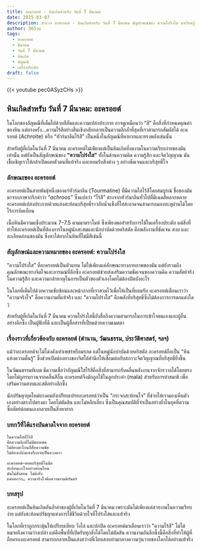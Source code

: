 ```yaml
---
title: อะครอยต์ - หินเกิดสำหรับ วันที่ 7 มีนาคม
date: 2025-03-07
description: สำรวจ อะครอยต์ - หินเกิดสำหรับ วันที่ 7 มีนาคม สัญลักษณ์ของ ความโปร่งใส มาเรียนรู้ความหมายลึกซึ้งของหินพิเศษนี้
author: 365วัน
tags:
  - อะครอยต์
  - มีนาคม
  - วันที่ 7 มีนาคม
  - หินเกิด
  - อัญมณี
  - เครื่องประดับ
draft: false
---
```


{{< youtube pec0ASyzCHs >}}

## หินเกิดสำหรับ วันที่ 7 มีนาคม: อะครอยต์

ในโลกของอัญมณีที่เต็มไปด้วยสีสันและความเปล่งประกาย อาจดูเหมือนว่า “สี” คือสิ่งที่กำหนดคุณค่าของหิน แต่บางครั้ง...ความไร้สีอย่างสิ้นเชิงกลับกลายเป็นความลึกล้ำที่สุดที่เราสามารถสัมผัสได้ อะครอยต์ (Achroite) หรือ “ทัวร์มาลีนไร้สี” เป็นหนึ่งในอัญมณีที่หายากและทรงพลังเช่นนั้น

สำหรับผู้ที่เกิดในวันที่ 7 มีนาคม อะครอยต์ไม่เพียงแต่เป็นหินเกิดที่งดงามในความเรียบง่ายของมันเท่านั้น แต่ยังเป็นสัญลักษณ์ของ **“ความโปร่งใส”** ทั้งในด้านความคิด ความรู้สึก และจิตวิญญาณ มันเชื้อเชิญเราให้กล้าเปิดเผยตัวตนที่แท้จริง และยอมรับสิ่งต่าง ๆ อย่างชัดเจนและบริสุทธิ์ใจ

### ลักษณะของ อะครอยต์

อะครอยต์เป็นสายพันธุ์หนึ่งของแร่ทัวร์มาลีน (Tourmaline) ที่มีความใสไร้สีโดยสมบูรณ์ ชื่อของมันมาจากภาษากรีกคำว่า _“achroos”_ ซึ่งแปลว่า “ไร้สี” ต่างจากทัวร์มาลีนทั่วไปที่มีเฉดสีหลากหลาย อะครอยต์เปล่งประกายด้วยแสงสะท้อนบริสุทธิ์ราวกับน้ำแข็งที่ใสสะอาดจนสามารถมองทะลุผ่านได้โดยไร้การบิดเบือน

เนื้อหินมีความแข็งประมาณ 7–7.5 ตามมาตราโมห์ ซึ่งเพียงพอสำหรับการใช้ในเครื่องประดับ แต่สิ่งที่ทำให้อะครอยต์เป็นที่ต้องการในหมู่นักสะสมและนักบำบัดด้วยคริสตัล คือพลังงานที่ชัดเจน สงบ และละเอียดอ่อนของมัน ซึ่งหาได้ยากในหินที่ไม่มีสีเช่นนี้

### สัญลักษณ์และความหมายของ อะครอยต์: ความโปร่งใส

“ความโปร่งใส” ที่อะครอยต์เป็นตัวแทน ไม่ใช่เพียงแค่ลักษณะทางกายภาพของมัน แต่ยังรวมถึงคุณลักษณะทางจิตใจและอารมณ์ที่ลึกซึ้ง อะครอยต์ช่วยส่งเสริมความชัดเจนของความคิด ความสัตย์จริงในความรู้สึก และความกล้าหาญในการเป็นตัวของตัวเองโดยไม่ต้องปิดบังอะไร

ในโลกที่เต็มไปด้วยความซับซ้อนและหน้ากากที่เราสวมไว้เพื่อให้เป็นที่ยอมรับ อะครอยต์เตือนเราว่า "ความจริงใจ" คือความงามที่แท้จริง และ “ความโปร่งใส” คือพลังที่บริสุทธิ์ซึ่งไม่ต้องการการตกแต่งใด ๆ

สำหรับผู้ที่เกิดในวันที่ 7 มีนาคม ความโปร่งใสนี้ยังสื่อถึงความสามารถในการเข้าใจตนเองและผู้อื่นอย่างลึกซึ้ง เป็นผู้ฟังที่ดี และเป็นผู้สื่อสารที่เปี่ยมด้วยความเมตตา

### เรื่องราวที่เกี่ยวข้องกับ อะครอยต์ (ตำนาน, วัฒนธรรม, ประวัติศาสตร์, ฯลฯ)

แม้ว่าอะครอยต์จะไม่โด่งดังเท่าเพชรหรือมรกต แต่ในหมู่นักบำบัดด้วยคริสตัล อะครอยต์ถือเป็น “หินแห่งความตื่นรู้” ซึ่งช่วยเปิดช่องทางของจิตใต้สำนึกให้เชื่อมต่อกับสภาวะจิตวิญญาณที่บริสุทธิ์ยิ่งขึ้น

ในวัฒนธรรมทิเบต มีความเชื่อว่าอัญมณีใสไร้สีคือสิ่งที่สามารถรับคลื่นพลังงานจากจักรวาลได้โดยตรงโดยไม่ถูกรบกวนจากคลื่นสีอื่น อะครอยต์จึงมักถูกใช้ในลูกประคำ (mala) สำหรับการทำสมาธิ เพื่อเสริมความสงบและสติอย่างลึกซึ้ง

นักปรัชญายุคใหม่บางคนยังเปรียบเปรยอะครอยต์ว่าเป็น “กระจกสะท้อนใจ” ที่ช่วยให้เรามองเห็นตัวเองอย่างตรงไปตรงมา โดยไม่ตัดสิน และไม่หลีกเลี่ยง ซึ่งเป็นคุณสมบัติที่จำเป็นอย่างยิ่งในยุคที่ความซื่อสัตย์ต่อตนเองกลายเป็นสิ่งหายาก

### บทกวีที่ได้แรงบันดาลใจจาก อะครอยต์

```
ในความใสที่ไร้สี  
คือความลึกที่ไม่มีขอบเขต  
ไม่ต้องตะโกนก็สื่อความชัด  
ไม่ต้องเปล่งแสงก็กลายเป็นดวงดาว

อะครอยต์—หยดบริสุทธิ์ในมือ  
สะท้อนเงาใจอย่างอ่อนโยน  
มันไม่สั่งสอน ไม่ดึงรั้ง  
แค่บอกว่า… ความจริงใจคือความงามนิรันดร์
```

### บทสรุป

อะครอยต์เป็นหินเกิดอันล้ำค่าของผู้ที่เกิดในวันที่ 7 มีนาคม เพราะมันไม่เพียงแค่สวยงามในความเรียบง่าย แต่ยังสะท้อนปรัชญาแห่งการใช้ชีวิตด้วยใจที่โปร่งใสและแท้จริง

ในโลกที่เราถูกกระตุ้นให้เปรียบเทียบ วิ่งไล่ และปกปิด อะครอยต์มาเตือนเราว่า "ความไร้สี" ไม่ได้หมายถึงความว่างเปล่า แต่คือพื้นที่ที่เปิดรับทุกสิ่งได้โดยไม่ตัดสิน ความงามอันลึกซึ้งนี้คือสิ่งที่ทำให้ผู้ที่ถือครองอะครอยต์ สามารถกลายเป็นแสงสว่างที่เงียบสงบท่ามกลางความวุ่นวายของโลกได้อย่างแท้จริง